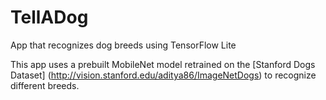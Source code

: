 # TellADog
App that recognizes dog breeds using TensorFlow Lite

This app uses a prebuilt MobileNet model retrained on the [Stanford Dogs Dataset] (http://vision.stanford.edu/aditya86/ImageNetDogs)
to recognize different breeds. 
